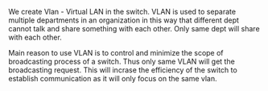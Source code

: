 We create Vlan - Virtual LAN in the switch. 
VLAN is used to separate multiple departments in an organization in this way that different dept cannot talk and share something with each other.
Only same dept will share with each other. 

Main reason to use VLAN is to control and minimize the scope of broadcasting process of a switch. Thus only same VLAN will get the broadcasting
request. This will incrase the efficiency of the switch to establish communication as it will only focus on the same vlan.
